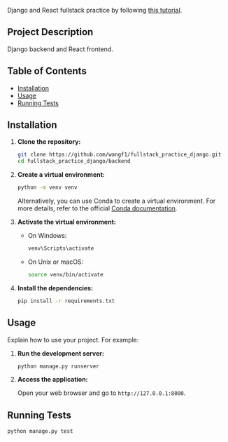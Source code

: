 Django and React fullstack practice by following [this tutorial](https://www.youtube.com/watch?v=c-QsfbznSXI&t=54s).

## Project Description

Django backend and React frontend.

## Table of Contents

- [Installation](#installation)
- [Usage](#usage)
- [Running Tests](#running-tests)

## Installation

1. **Clone the repository:**

   ```bash
   git clone https://github.com/wangf1/fullstack_practice_django.git
   cd fullstack_practice_django/backend
   ```

2. **Create a virtual environment:**

   ```bash
   python -m venv venv
   ```

   Alternatively, you can use Conda to create a virtual environment. For more details, refer to the official [Conda documentation](https://docs.conda.io).

3. **Activate the virtual environment:**

   - On Windows:

     ```bash
     venv\Scripts\activate
     ```

   - On Unix or macOS:

     ```bash
     source venv/bin/activate
     ```

4. **Install the dependencies:**

   ```bash
   pip install -r requirements.txt
   ```

## Usage

Explain how to use your project. For example:

1. **Run the development server:**

   ```bash
   python manage.py runserver
   ```

2. **Access the application:**

   Open your web browser and go to `http://127.0.0.1:8000`.

## Running Tests

```bash
python manage.py test
```
